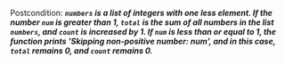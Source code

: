 Postcondition: ***`numbers` is a list of integers with one less element. If the number `num` is greater than 1, `total` is the sum of all numbers in the list `numbers`, and `count` is increased by 1. If `num` is less than or equal to 1, the function prints 'Skipping non-positive number: num', and in this case, `total` remains 0, and `count` remains 0.***
